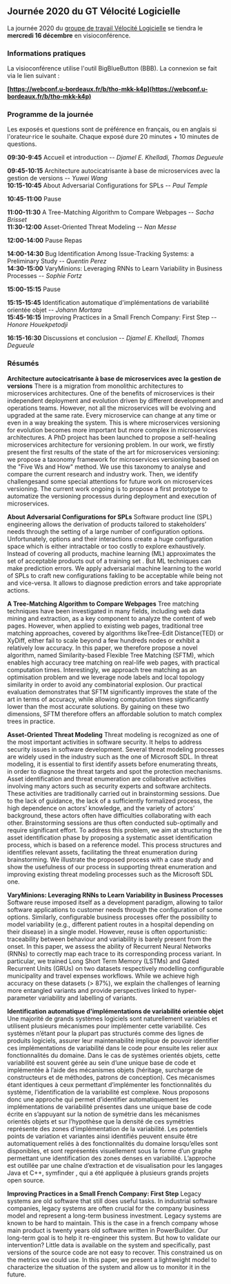 ## Journée 2020 du GT Vélocité Logicielle

La journée 2020 du [groupe de travail Vélocité Logicielle](https://gdrgpl.myxwiki.org/xwiki/bin/view/Main/GTs/GT%20Rimel/) se tiendra le **mercredi 16 décembre** en visioconférence.

### Informations pratiques

La visioconférence utilise l'outil BigBlueButton (BBB). La connexion se fait via le lien suivant :

**[https://webconf.u-bordeaux.fr/b/tho-mkk-k4p](https://webconf.u-bordeaux.fr/b/tho-mkk-k4p)**

### Programme de la journée

Les exposés et questions sont de préférence en français, ou en anglais si l'orateur·rice le souhaite. Chaque exposé dure 20 minutes + 10 minutes de questions.

**09:30-9:45** Accueil et introduction -- *Djamel E. Khelladi, Thomas Degueule*

**09:45-10:15** Architecture autocicatrisante à base de microservices avec la gestion de versions -- *Yuwei Wang*\
**10:15-10:45** About Adversarial Configurations for SPLs -- *Paul Temple*

**10:45-11:00** Pause

**11:00-11:30** A Tree-Matching Algorithm to Compare Webpages -- *Sacha Brisset*\
**11:30-12:00** Asset-Oriented Threat Modeling -- *Nan Messe*

**12:00-14:00** Pause  Repas

**14:00-14:30** Bug Identification Among Issue-Tracking Systems: a Preliminary Study -- *Quentin Perez*\
**14:30-15:00** VaryMinions: Leveraging RNNs to Learn Variability in Business Processes -- *Sophie Fortz*

**15:00-15:15** Pause

**15:15-15:45** Identification automatique d'implémentations de variabilité orientée objet -- *Johann Mortara*\
**15:45-16:15** Improving Practices in a Small French Company: First Step -- *Honore Houekpetodji*

**16:15-16:30** Discussions et conclusion -- *Djamel E. Khelladi, Thomas Degueule*

### Résumés

**Architecture autocicatrisante à base de microservices avec la gestion de versions**
There is a migration from monolithic architectures to microservices architectures. One of the benefits of microservices is their independent deployment and evolution driven by different development and operations teams.  However, not all the microservices will be evolving and upgraded at the same rate. Every microservice can change at any time or even in a way breaking the system. This is where microservices versioning for evolution becomes more important but more complex in microservices architectures. A PhD project has been launched to propose a self-healing microservices architecture for versioning problem. In our work, we firstly present the first results of the state of the art
for microservices versioning: we propose a taxonomy framework for microservices versioning based on the "Five Ws and How" method. We use this taxonomy to analyse and compare the current research and industry work. Then, we identify challengesand some special attentions for future work on microservices versioning. The current work ongoing is to
propose a first prototype to automatize the versioning processus during deployment and execution of microservices.

**About Adversarial Configurations for SPLs**
Software product line (SPL) engineering allows the derivation of products tailored to stakeholders’ needs through the setting of a large number of configuration options. Unfortunately, options and their interactions create a huge configuration space which is either intractable or too costly to explore exhaustively. Instead of covering all products, machine learning (ML) approximates the set of acceptable products out of a training set . But ML techniques can make prediction errors. We apply adversarial machine learning to the world of SPLs to craft new configurations fakling to be acceptable while being not and vice-versa. It allows to diagnose prediction errors and take appropriate actions.

**A Tree-Matching Algorithm to Compare Webpages**
Tree matching techniques have been investigated in many fields, including web data mining and extraction, as a key component to analyze the content of web pages. However, when applied to existing web pages, traditional tree matching approaches, covered by algorithms likeTree-Edit Distance(TED) or XyDiff, either fail to scale beyond a few hundreds nodes or exhibit a relatively low accuracy. In this paper, we therefore propose a novel algorithm, named Similarity-based Flexible Tree Matching (SFTM), which enables high accuracy tree matching on real-life web pages, with practical computation times. Interestingly, we approach tree matching as an optimisation problem and we leverage node labels and local topology similarity in order to avoid any combinatorial explosion. Our practical evaluation demonstrates that SFTM significantly improves the state of the art in terms of accuracy, while allowing computation times significantly lower than the most accurate solutions. By gaining on these two dimensions, SFTM therefore offers an affordable solution to match complex trees in practice.

**Asset-Oriented Threat Modeling**
Threat modeling is recognized as one of the most important activities in software security. It helps to address security issues in software development. Several threat modeling processes are widely used in the industry such as the one of Microsoft SDL. In threat modeling, it is essential to first identify assets before enumerating threats, in order to diagnose the threat targets and spot the protection mechanisms. Asset identification and threat enumeration are collaborative activities involving many actors such as security experts and software architects. These activities are traditionally carried out in brainstorming sessions. Due to the lack of guidance, the lack of a sufficiently formalized process, the high dependence on actors’ knowledge, and the variety of actors’ background, these actors often have difficulties collaborating with each other. Brainstorming sessions are thus often conducted sub-optimally and require significant effort. To address this problem, we aim at structuring the asset identification phase by proposing a systematic asset identification process, which is based on a reference model. This process structures and identifies relevant assets, facilitating the threat enumeration during brainstorming. We illustrate the proposed process with a case study and show the usefulness of our process in supporting threat enumeration and improving existing threat modeling processes such as the Microsoft SDL one.

**VaryMinions: Leveraging RNNs to Learn Variability in Business Processes**
Software reuse imposed itself as a development paradigm, allowing to tailor software applications to customer needs through the configuration of some options. Similarly, configurable business processes offer the possibility to model variability (e.g., different patient routes in a hospital depending on their disease) in a single model. However, reuse is often opportunistic: traceability between behaviour and variability is barely present from the onset. In this paper, we assess the ability of Recurrent Neural Networks (RNNs) to correctly map each trace to its corresponding process variant. In particular, we trained Long Short Term Memory (LSTMs) and Gated Recurrent Units (GRUs) on two datasets respectively modelling configurable municipality and travel expenses workflows. While we achieve high accuracy on these datasets (> 87%), we explain the challenges of learning more entangled variants and provide perspectives linked to hyper-parameter variability and labelling of variants.

**Identification automatique d'implémentations de variabilité orientée objet**
Une majorité de grands systèmes logiciels sont naturellement variables et utilisent plusieurs mécanismes pour implémenter cette variabilité. Ces systèmes n’étant pour la plupart pas structurés comme des lignes de produits logiciels, assurer leur maintenabilité implique de pouvoir identifier ces implémentations de variabilité dans le code pour ensuite les relier aux fonctionnalités du domaine. Dans le cas de systèmes orientés objets, cette variabilité est souvent gérée au sein d’une unique
base de code et implémentée à l’aide des mécanismes objets (héritage, surcharge de constructeurs et de méthodes, patrons de conception). Ces mécanismes étant identiques à ceux permettant d’implémenter les fonctionnalités du système, l’identification de la variabilité est complexe. Nous proposons donc une approche qui permet d’identifier automatiquement les implémentations de variabilité présentes dans une unique base de code écrite en s’appuyant sur la notion de symétrie dans les mécanismes orientés objets et sur l’hypothèse que la densité de ces symétries représente des zones d’implémentation de la variabilité. Les potentiels points de variation et variantes ainsi identifiés peuvent ensuite être automatiquement reliés à des fonctionnalités du domaine lorsqu’elles sont disponibles, et sont représentés visuellement sous la forme d’un graphe permettant une identification des zones denses en variabilité. L’approche est outillée par une chaı̂ne d’extraction et de visualisation pour les langages Java et C++, symfinder , qui a été appliquée à plusieurs grands projets open source.

**Improving Practices in a Small French Company: First Step**
Legacy systems are old software that still does useful tasks. In industrial software companies, legacy systems are often crucial for the company business model and represent a long-term business investment. Legacy systems are known to be hard to maintain. This is the case in a french company whose main product is twenty years old software written in PowerBuilder. Our long-term goal is to help it re-engineer this system. But how to validate our intervention? Little data is available on the system and specifically, past versions of the source code are not easy to recover. This constrained us on the metrics we could use. In this paper, we present a lightweight model to characterize the situation of the system and allow us to monitor it in the future.
